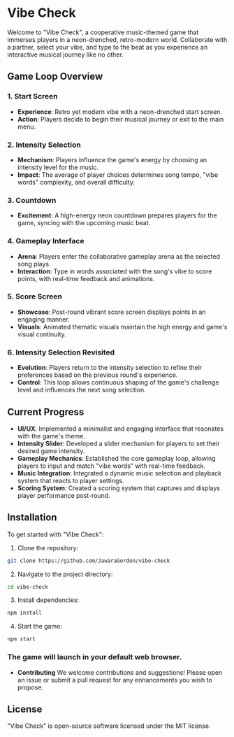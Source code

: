 # Vibe Check 

Welcome to "Vibe Check", a cooperative music-themed game that immerses players in a neon-drenched, retro-modern world. Collaborate with a partner, select your vibe, and type to the beat as you experience an interactive musical journey like no other.

## Game Loop Overview

### 1. Start Screen
- **Experience**: Retro yet modern vibe with a neon-drenched start screen.
- **Action**: Players decide to begin their musical journey or exit to the main menu.

### 2. Intensity Selection
- **Mechanism**: Players influence the game's energy by choosing an intensity level for the music.
- **Impact**: The average of player choices determines song tempo, "vibe words" complexity, and overall difficulty.

### 3. Countdown
- **Excitement**: A high-energy neon countdown prepares players for the game, syncing with the upcoming music beat.

### 4. Gameplay Interface
- **Arena**: Players enter the collaborative gameplay arena as the selected song plays.
- **Interaction**: Type in words associated with the song's vibe to score points, with real-time feedback and animations.

### 5. Score Screen
- **Showcase**: Post-round vibrant score screen displays points in an engaging manner.
- **Visuals**: Animated thematic visuals maintain the high energy and game's visual continuity.

### 6. Intensity Selection Revisited
- **Evolution**: Players return to the intensity selection to refine their preferences based on the previous round's experience.
- **Control**: This loop allows continuous shaping of the game's challenge level and influences the next song selection.

## Current Progress

- **UI/UX**: Implemented a minimalist and engaging interface that resonates with the game's theme.
- **Intensity Slider**: Developed a slider mechanism for players to set their desired game intensity.
- **Gameplay Mechanics**: Established the core gameplay loop, allowing players to input and match "vibe words" with real-time feedback.
- **Music Integration**: Integrated a dynamic music selection and playback system that reacts to player settings.
- **Scoring System**: Created a scoring system that captures and displays player performance post-round.

## Installation

To get started with "Vibe Check":

1. Clone the repository:

```bash
git clone https://github.com/JawaraGordon/vibe-check
```

2. Navigate to the project directory:

```bash
cd vibe-check
```

3. Install dependencies:

```bash
npm install
```
4. Start the game:

```bash
npm start
```

### The game will launch in your default web browser.

- **Contributing**
We welcome contributions and suggestions! Please open an issue or submit a pull request for any enhancements you wish to propose.

## License
"Vibe Check" is open-source software licensed under the MIT license.


